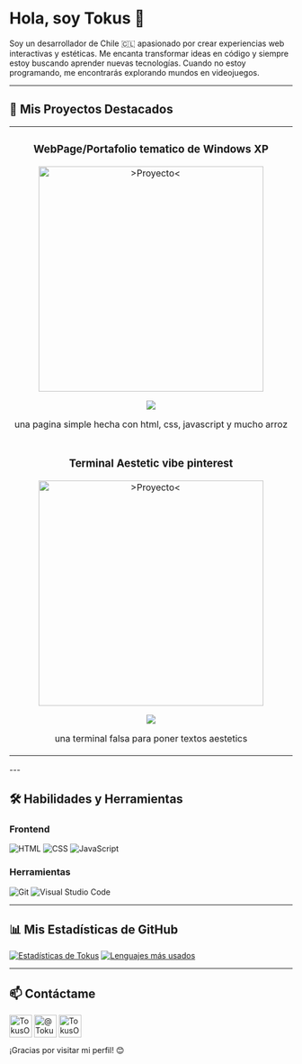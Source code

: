 <p align="center">
</p>

# Hola, soy Tokus 👋

Soy un desarrollador de Chile 🇨🇱 apasionado por crear experiencias web interactivas y estéticas. Me encanta transformar ideas en código y siempre estoy buscando aprender nuevas tecnologías. Cuando no estoy programando, me encontrarás explorando mundos en videojuegos.

---

## 🚀 Mis Proyectos Destacados

<table>
<tr>
<td width="50%">
<h3 align="center">WebPage/Portafolio tematico de Windows XP</h3>
<div align="center">
<a href="https://github.com/TokusOP/TokusOP.github.io" target="_blank"><img src="https://github.com/user-attachments/assets/a8bf6fcb-b6ff-48af-92ad-c9b1754a106d" width="400" alt=">Proyecto<"></a>
<p>
<a href="https://tokusop.github.io/" target="_blank">
<img src="https://img.shields.io/badge/Ver%20Deploy-25D366?style=for-the-badge">
</a>
</p>
<p>una pagina simple hecha con html, css, javascript y mucho arroz</p>
</div>
</tr>
<tr>
<td width="50%">
<h3 align="center">Terminal Aestetic vibe pinterest</h3>
<div align="center">
<a href="https://github.com/TokusOP/Aestetic-terminalhttps://github.com/TokusOP/Aestetic-terminal" target="_blank"><img src="https://github.com/user-attachments/assets/a8bf6fcb-b6ff-48af-92ad-c9b1754a106d" width="400" alt=">Proyecto<"></a>
<p>
<a href="https://tokusop.github.io/Aestetic-terminal/" target="_blank">
<img src="https://img.shields.io/badge/Ver%20Deploy-25D366?style=for-the-badge">
</a>
</p>
<p>una terminal falsa para poner textos aestetics</p>
</div>
</tr>
</table>
---

## 🛠️ Habilidades y Herramientas

### Frontend
![HTML](https://img.shields.io/badge/HTML5-E34F26?style=for-the-badge&logo=html5&logoColor=white)
![CSS](https://img.shields.io/badge/CSS3-1572B6?style=for-the-badge&logo=css3&logoColor=white)
![JavaScript](https://img.shields.io/badge/JavaScript-F7DF1E?style=for-the-badge&logo=javascript&logoColor=black)

### Herramientas
![Git](https://img.shields.io/badge/GIT-E44C30?style=for-the-badge&logo=git&logoColor=white)
![Visual Studio Code](https://img.shields.io/badge/Visual_Studio_Code-0078D4?style=for-the-badge&logo=visual%20studio%20code&logoColor=white)

---

## 📊 Mis Estadísticas de GitHub

[![Estadísticas de Tokus](https://github-readme-stats.vercel.app/api?username=TokusOP&show_icons=true&theme=tokyonight&hide_border=true&include_all_commits=true&count_private=true)](https://github.com/anuraghazra/github-readme-stats)
[![Lenguajes más usados](https://github-readme-stats.vercel.app/api/top-langs/?username=TokusOP&layout=compact&theme=tokyonight&hide_border=true)](https://github.com/anuraghazra/github-readme-stats)

---

## 📫 Contáctame

<p align="left">
<a href="https://github.com/TokusOP" target="_blank"><img align="center" src="https://cdn.jsdelivr.net/npm/simple-icons@3.0.1/icons/github.svg" alt="TokusOP" height="40" width="40" /></a>
<a href="https://youtube.com/@TokusOP" target="_blank"><img align="center" src="https://cdn.jsdelivr.net/npm/simple-icons@3.0.1/icons/youtube.svg" alt="@TokusOP" height="40" width="40" /></a>
<a href="https://steamcommunity.com/id/TokusOP" target="_blank"><img align="center" src="https://cdn.jsdelivr.net/npm/simple-icons@3.0.1/icons/steam.svg" alt="TokusOP" height="40" width="40" /></a>
</p>

¡Gracias por visitar mi perfil! 😊
